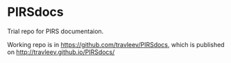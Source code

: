 # PIRSdocs
Trial repo for PIRS documentaion. 

Working repo is in https://github.com/travleev/PIRSdocs, which is published on http://travleev.github.io/PIRSdocs/

